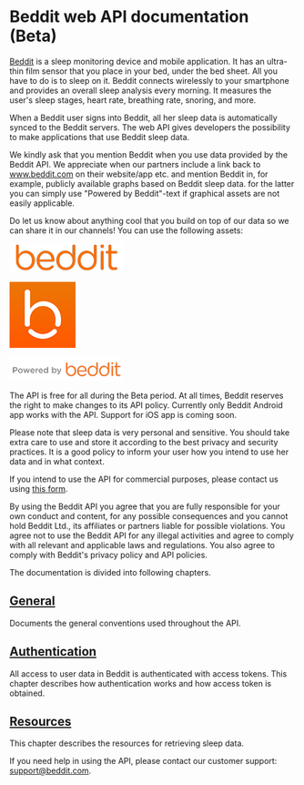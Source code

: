 # Beddit web API documentation (Beta)

[Beddit](http://www.beddit.com) is a sleep monitoring device and mobile
application. It has an ultra-thin film sensor that you place in your bed, under
the bed sheet. All you have to do is to sleep on it. Beddit connects wirelessly
to your smartphone and provides an overall sleep analysis every morning. It
measures the user's sleep stages, heart rate, breathing rate, snoring, and more.

When a Beddit user signs into Beddit, all her sleep data is automatically synced
to the Beddit servers. The web API gives developers the possibility to make
applications that use Beddit sleep data.

We kindly ask that you mention Beddit when you use data provided by the Beddit
API. We appreciate when our partners include a link back to www.beddit.com on
their website/app etc. and mention Beddit in, for example, publicly available
graphs based on Beddit sleep data. for the latter you can simply use "Powered by
Beddit"-text if graphical assets are not easily applicable.

Do let us know about anything cool that you build on top of our data so we can
share it in our channels! You can use the following assets:

![Beddit logo](images/beddit_logo.png)

![Beddit small logo](images/beddit_logo_small.png)

![Powered by Beddit](images/powered_by_beddit.png)

The API is free for all during the Beta period. At all times, Beddit reserves
the right to make changes to its API policy. Currently only Beddit Android app
works with the API. Support for iOS app is coming soon.

Please note that sleep data is very personal and sensitive. You should take extra
care to use and store it according to the best privacy and security practices. It is
a good policy to inform your user how you intend to use her data and in what
context.

If you intend to use the API for commercial purposes, please contact us using
[this form](https://docs.google.com/forms/d/14Dic31uJwmMULG1zEBZYDIbHa0O_lYJwWrpwCcQGvTg/viewform?usp=send_form).

By using the Beddit API you agree that you are fully responsible for your own
conduct and content, for any possible consequences and you cannot hold Beddit
Ltd., its affiliates or partners liable for possible violations. You agree not
to use the Beddit API for any illegal activities and agree to comply with all
relevant and applicable laws and regulations. You also agree to comply with
Beddit's privacy policy and API policies.

The documentation is divided into following chapters.

## [General](1-General.md)

Documents the general conventions used throughout the API.

## [Authentication](2-Authentication.md)

All access to user data in Beddit is authenticated with access tokens. This
chapter describes how authentication works and how access token is obtained.

## [Resources](3-Resources.md)

This chapter describes the resources for retrieving sleep data.


If you need help in using the API, please contact our customer support:
support@beddit.com.
